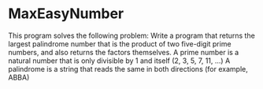 # MaxEasyNumber
This program solves the following problem: Write a program that returns the largest palindrome number that is the product of two five-digit prime numbers, and also returns the factors themselves. A prime number is a natural number that is only divisible by 1 and itself (2, 3, 5, 7, 11, ...) A palindrome is a string that reads the same in both directions (for example, ABBA)
